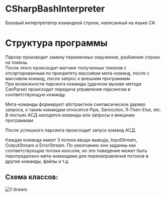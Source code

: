 # CSharpBashInterpreter
Базовый интерпретатор командной строки, написанный на языке C#.

# Структура программы

Парсер производит замену переменных окружения, разбиение строки на токены.  
После этого происходит матчинг полученных токенов с отсортированным по приоритету массивом мета-команд, после с массивом команд, после запрос к внешним программам  
При возможности парсинга команды (удачном вызове метода CanParse) происходит передача управления парсингом в соответствующую команду.  

Мета-команды формируют абстрактное синтаксическое дерево запроса, к таким командам относятся Pipe, Semicolon, If-Then-Else, etc.  
В листьях АСД находятся команды или запросы к внешним программам.  

После успешного парсинга происходит запуск команд АСД.

Каждая команда имеет 3 потока ввода-вывода, InputStream, OutputStream и ErrorStream. По умолчанию они заданны как соответствующие потоки консоли, но это поведение может быть перопределено мета-командами для перенаправления потоков в другие команды, файлы и т.д.  


## Схема классов:
![f drawio](https://user-images.githubusercontent.com/58166593/220185491-d5e84034-e4c6-4e36-9796-44d4b69aa409.png)
